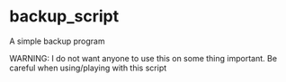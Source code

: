 # backup_script
A simple backup program

WARNING: I do not want anyone to use this on some thing important. 
Be careful when using/playing with this script

